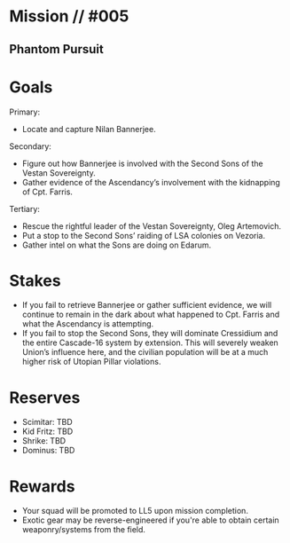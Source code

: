 # Mission // #005
## Phantom Pursuit
# Goals
Primary:
  - Locate and capture Nilan Bannerjee.

Secondary:
  - Figure out how Bannerjee is involved with the Second Sons of the Vestan Sovereignty.
  - Gather evidence of the Ascendancy’s involvement with the kidnapping of Cpt. Farris.

Tertiary:
  - Rescue the rightful leader of the Vestan Sovereignty, Oleg Artemovich.
  - Put a stop to the Second Sons’ raiding of LSA colonies on Vezoria.
  - Gather intel on what the Sons are doing on Edarum.

# Stakes
- If you fail to retrieve Bannerjee or gather sufficient evidence, we will continue to remain in the dark about what happened to Cpt. Farris and what the Ascendancy is attempting.
- If you fail to stop the Second Sons, they will dominate Cressidium and the entire Cascade-16 system by extension. This will severely weaken Union’s influence here, and the civilian population will be at a much higher risk of Utopian Pillar violations.

# Reserves
- Scimitar: TBD
- Kid Fritz: TBD
- Shrike: TBD
- Dominus: TBD

# Rewards
- Your squad will be promoted to LL5 upon mission completion.
- Exotic gear may be reverse-engineered if you're able to obtain certain weaponry/systems from the field.